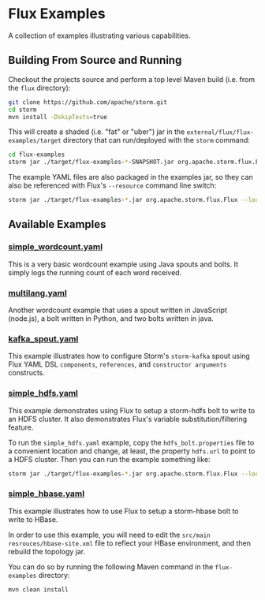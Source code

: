 # Flux Examples
A collection of examples illustrating various capabilities.

## Building From Source and Running

Checkout the projects source and perform a top level Maven build (i.e. from the `flux` directory):

```bash
git clone https://github.com/apache/storm.git
cd storm
mvn install -DskipTests=true
```

This will create a shaded (i.e. "fat" or "uber") jar in the `external/flux/flux-examples/target` directory that can run/deployed with
the `storm` command:

```bash
cd flux-examples
storm jar ./target/flux-examples-*-SNAPSHOT.jar org.apache.storm.flux.Flux --local ./src/main/resources/simple_wordcount.yaml
```

The example YAML files are also packaged in the examples jar, so they can also be referenced with Flux's `--resource`
command line switch:

```bash
storm jar ./target/flux-examples-*.jar org.apache.storm.flux.Flux --local --resource /simple_wordcount.yaml
```

## Available Examples

### [simple_wordcount.yaml](src/main/resources/simple_wordcount.yaml)

This is a very basic wordcount example using Java spouts and bolts. It simply logs the running count of each word
received.

### [multilang.yaml](src/main/resources/multilang.yaml)

Another wordcount example that uses a spout written in JavaScript (node.js), a bolt written in Python, and two bolts
written in java.

### [kafka_spout.yaml](src/main/resources/kafka_spout.yaml)
This example illustrates how to configure Storm's `storm-kafka` spout using Flux YAML DSL `components`, `references`,
and `constructor arguments` constructs.

### [simple_hdfs.yaml](src/main/resources/simple_hdfs.yaml)

This example demonstrates using Flux to setup a storm-hdfs bolt to write to an HDFS cluster. It also demonstrates Flux's
variable substitution/filtering feature.

To run the `simple_hdfs.yaml` example, copy the `hdfs_bolt.properties` file to a convenient location and change, at
least, the property `hdfs.url` to point to a HDFS cluster. Then you can run the example something like:

```bash
storm jar ./target/flux-examples-*.jar org.apache.storm.flux.Flux --local ./src/main/resources/simple_hdfs.yaml --filter my_hdfs_bolt.properties
```

### [simple_hbase.yaml](src/main/resources/simple_hbase.yaml)

This example illustrates how to use Flux to setup a storm-hbase bolt to write to HBase.

In order to use this example, you will need to edit the `src/main resrouces/hbase-site.xml` file to reflect your HBase
environment, and then rebuild the topology jar.

You can do so by running the following Maven command in the `flux-examples` directory:

```bash
mvn clean install
```